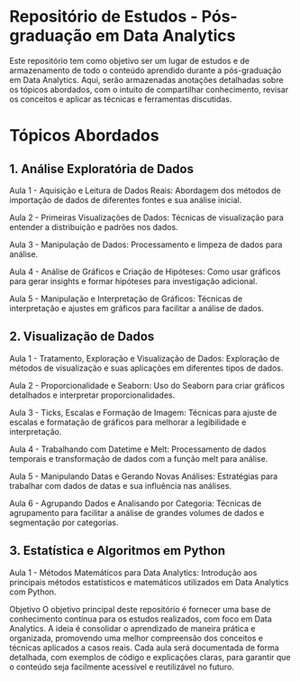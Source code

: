 # Repositório de Estudos - Pós-graduação em Data Analytics
Este repositório tem como objetivo ser um lugar de estudos e de armazenamento de todo o conteúdo aprendido durante a pós-graduação em Data Analytics. Aqui, serão armazenadas anotações detalhadas sobre os tópicos abordados, com o intuito de compartilhar conhecimento, revisar os conceitos e aplicar as técnicas e ferramentas discutidas.

# Tópicos Abordados
## 1. Análise Exploratória de Dados
Aula 1 - Aquisição e Leitura de Dados Reais: Abordagem dos métodos de importação de dados de diferentes fontes e sua análise inicial.

Aula 2 - Primeiras Visualizações de Dados: Técnicas de visualização para entender a distribuição e padrões nos dados.

Aula 3 - Manipulação de Dados: Processamento e limpeza de dados para análise.

Aula 4 - Análise de Gráficos e Criação de Hipóteses: Como usar gráficos para gerar insights e formar hipóteses para investigação adicional.

Aula 5 - Manipulação e Interpretação de Gráficos: Técnicas de interpretação e ajustes em gráficos para facilitar a análise de dados.

## 2. Visualização de Dados
Aula 1 - Tratamento, Exploração e Visualização de Dados: Exploração de métodos de visualização e suas aplicações em diferentes tipos de dados.

Aula 2 - Proporcionalidade e Seaborn: Uso do Seaborn para criar gráficos detalhados e interpretar proporcionalidades.

Aula 3 - Ticks, Escalas e Formação de Imagem: Técnicas para ajuste de escalas e formatação de gráficos para melhorar a legibilidade e interpretação.

Aula 4 - Trabalhando com Datetime e Melt: Processamento de dados temporais e transformação de dados com a função melt para análise.

Aula 5 - Manipulando Datas e Gerando Novas Análises: Estratégias para trabalhar com dados de datas e sua influência nas análises.

Aula 6 - Agrupando Dados e Analisando por Categoria: Técnicas de agrupamento para facilitar a análise de grandes volumes de dados e segmentação por categorias.

## 3. Estatística e Algoritmos em Python
Aula 1 - Métodos Matemáticos para Data Analytics: Introdução aos principais métodos estatísticos e matemáticos utilizados em Data Analytics com Python.

Objetivo
O objetivo principal deste repositório é fornecer uma base de conhecimento contínua para os estudos realizados, com foco em Data Analytics. A ideia é consolidar o aprendizado de maneira prática e organizada, promovendo uma melhor compreensão dos conceitos e técnicas aplicados a casos reais. Cada aula será documentada de forma detalhada, com exemplos de código e explicações claras, para garantir que o conteúdo seja facilmente acessível e reutilizável no futuro.

